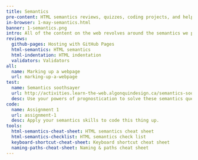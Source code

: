 ```yaml
---
title: Semantics
pre-content: HTML semantics reviews, quizzes, coding projects, and helpful tools.
in-browser: 1-may-semantics.html
banner: 1-semantics.png
intro: All of the content on the web revolves around the semantics we present in our HTML. They’re important to help people and robots understand our content whether they’re using their eyeballs, a screen reader, or a search ranking algorithm.
reviews:
  github-pages: Hosting with GitHub Pages
  html-semantics: HTML semantics
  html-indentation: HTML indentation
  validators: Validators
all:
  name: Marking up a webpage
  url: marking-up-a-webpage
test:
  name: Semantics soothsayer
  url: http://activities.learn-the-web.algonquindesign.ca/semantics-soothsayer/
  desc: Use your powers of prognostication to solve these semantics questions.
code:
  name: Assignment 1
  url: assignment-1
  desc: Apply your semantics skills to code this thing up.
tools:
  html-semantics-cheat-sheet: HTML semantics cheat sheet
  html-semantics-checklist: HTML semantics check list
  keyboard-shortcut-cheat-sheet: Keyboard shortcut cheat sheet
  naming-paths-cheat-sheet: Naming & paths cheat sheet
---
```

